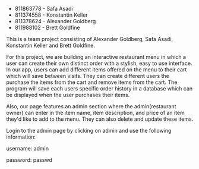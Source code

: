 * 811863778 - Safa Asadi
* 811374558 - Konstantin Keller
* 811378624 - Alexander Goldberg
* 811988102 - Brett Goldfine

This is a team project consisting of Alexander Goldberg, Safa Asadi, Konstantin Keller and Brett Goldfine.

For this project, we are building an interactive restaurant menu in which a user can create their own distinct order with a stylish, easy to use interface. In our app, users can add different items offered on the menu to their cart which will save between visits. They can create different users the purchase the items from the cart and remove items from the cart. The program will save each users specific order history in a database which can be displayed when the user purchases their items.

Also, our page features an admin section where the admin(restaurant owner) can enter in the item name, item description, and price of an item they'd like to add to the menu. They can also delete and update these items.

Login to the admin page by clicking on admin and use the following information:

username: admin

password: passwd
